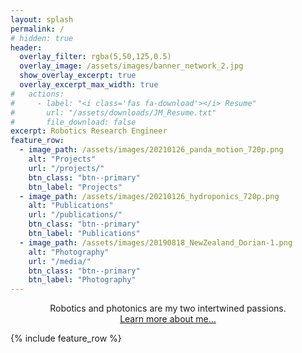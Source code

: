 ```yaml
---
layout: splash
permalink: /
# hidden: true
header:
  overlay_filter: rgba(5,50,125,0.5)
  overlay_image: /assets/images/banner_network_2.jpg
  show_overlay_excerpt: true
  overlay_excerpt_max_width: true
#   actions:
#     - label: "<i class='fas fa-download'></i> Resume"
#       url: "/assets/downloads/JM_Resume.txt"
#       file_download: false
excerpt: Robotics Research Engineer
feature_row:
  - image_path: /assets/images/20210126_panda_motion_720p.png
    alt: "Projects"
    url: "/projects/"
    btn_class: "btn--primary"
    btn_label: "Projects"
  - image_path: /assets/images/20210126_hydroponics_720p.png
    alt: "Publications"
    url: "/publications/"
    btn_class: "btn--primary"
    btn_label: "Publications"
  - image_path: /assets/images/20190818_NewZealand_Dorian-1.png
    alt: "Photography"
    url: "/media/"
    btn_class: "btn--primary"
    btn_label: "Photography"      
---
```


<!-- *Any sufficiently advanced technology is indistinguishable from magic.* - Arthur C. Clarke -->

<!-- <div>
    <p style="margin: 0 20% 0.2em 20%; text-align: center; font-size: 1.125em; text-transform: uppercase; font-style: italic;">Any sufficiently advanced technology is indistinguishable from magic.</p>
    <p style="margin: 0 20% 1.3em 20%; text-align: center; font-size: 1em; border-bottom: 1px solid #aaa;">- Arthur C. Clarke</p>
</div> -->



<p style="text-align: center; width: 85%; margin: 0 auto 0.75em auto;">
Robotics and photonics are my two intertwined passions. 
<br>
<a href="/about_me/">Learn more about me...</a>
</p>

{% include feature_row %}



